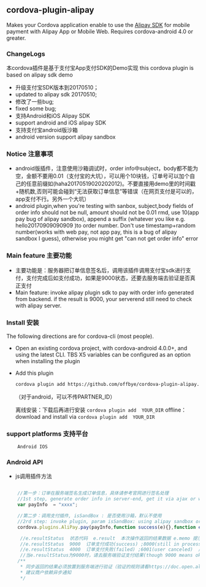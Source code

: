 ## cordova-plugin-alipay ##

Makes your Cordova application enable to use the [Alipay SDK](https://doc.open.alipay.com/docs/doc.htm?spm=a219a.7629140.0.0.hT44dE&treeId=54&articleId=104509&docType=1)
for mobile payment with Alipay App or Mobile Web. Requires cordova-android 4.0 or greater.

### ChangeLogs
  本cordova插件是基于支付宝App支付SDK的Demo实现
  this cordova plugin is based on alipay sdk demo
 - 升级支付宝SDK版本到20170510；
 - updated to alipay sdk 20170510;
 - 修改了一些bug;
 - fixed some bug;
 - 支持Android和iOS Alipay SDK
 - support android and iOS alipay SDK
 - 支持支付宝android版沙箱
 - android version support alipay sandbox
 
### Notice 注意事项

- android版插件，注意使用沙箱调试时，order info中subject，body都不能为空，金额不要用0.01（支付宝的大坑），可以用个10块钱，订单号可以加个自己的任意前缀如(haha20170519020202012)。不要直接用demo里的时间戳+随机数,否则可能会碰到“无法获取订单信息”等错误（在网页支付是可以的，app支付不行。另外一个大坑）
- android plugin,when you're testing with sanbox, subject,body fields of order info should not be null, amount should not be 0.01 rmd, use 10(app pay bug of alipay sandbox), append a suffix (whatever you like e.g. hello20170909090909 )to order number. Don't use timestamp+random number(works with web pay, not app pay, this is a bug of alipay sandbox I guess), otherwise you might get "can not get order info" error

### Main feature 主要功能

 - 主要功能是：服务器把订单信息签名后，调用该插件调用支付宝sdk进行支付，支付完成后如支付成功，如果是9000状态，还要去服务端去验证是否真正支付
 - Main feature: invoke alipay plugin sdk to pay with order info generated from backend. if the result is 9000, your serverend still need to check with alipay server.

### Install 安装

The following directions are for cordova-cli (most people).  

* Open an existing cordova project, with cordova-android 4.0.0+, and using the latest CLI. TBS X5  variables can be configured as an option when installing the plugin
* Add this plugin

  ```sh
  cordova plugin add https://github.com/offbye/cordova-plugin-alipay.git --variable PARTNER_ID=[你的商户PID可以在账户中查询]
  ```
  （对于android，可以不传PARTNER_ID）

   离线安装：下载后再进行安装 `cordova plugin add  YOUR_DIR`
   offline：download and install via `cordova plugin add  YOUR_DIR`

### support platforms 支持平台

		Android IOS

### Android API

* js调用插件方法

```js

    //第一步：订单在服务端签名生成订单信息，具体请参考官网进行签名处理
	//1st step, generate order info in server-end, get it via ajax or whatever.
    var payInfo  = "xxxx";

    //第二步：调用支付插件, isSandBox : 是否使用沙箱，默认不使用
	//2rd step: invoke plugin, param isSandBox: using alipay sandbox or not , default false
    cordova.plugins.AliPay.pay(payInfo,function success(e){},function error(e){}, isSandBox);

	 //e.resultStatus  状态代码  e.result  本次操作返回的结果数据 e.memo 提示信息
	 //e.resultStatus  9000  订单支付成功(success) ;8000(still in processing) 正在处理中  调用function success
	 //e.resultStatus  4000  订单支付失败(failed) ;6001(user canceled)  用户中途取消 ;6002(connection error) 网络连接出错  调用function error
	 //当e.resultStatus为9000时，请去服务端验证支付结果(though 9000 means ok, you might still need to check with alipay through backend)
	/**
	 * 同步返回的结果必须放置到服务端进行验证（验证的规则请看https://doc.open.alipay.com/doc2/detail.htm?spm=0.0.0.0.xdvAU6&treeId=59&articleId=103665&docType=1)
	 * 建议商户依赖异步通知
	 */

```
